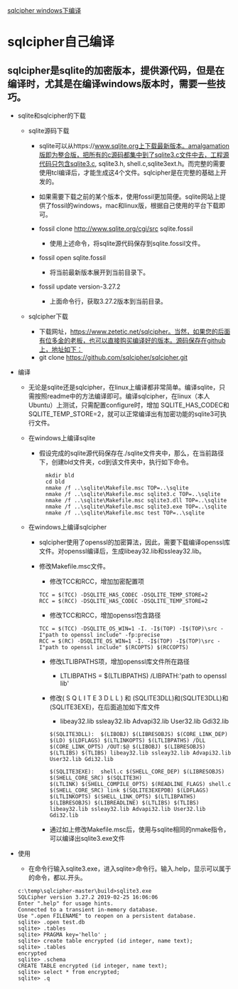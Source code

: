 [sqlcipher windows下编译](https://blog.csdn.net/harborian/article/details/89924346)


# sqlcipher自己编译
## sqlcipher是sqlite的加密版本，提供源代码，但是在编译时，尤其是在编译windows版本时，需要一些技巧。
- sqlite和sqlcipher的下载
  - sqlite源码下载
    - sqlite可以从https://www.sqlite.org上下载最新版本。amalgamation版即为整合版，把所有的c源码都集中到了sqlite3.c文件中去，工程源代码只包含sqlite3.c, sqlite3.h,     shell.c,sqlite3ext.h。而完整的需要使用tcl编译后，才能生成这4个文件。sqlcipher是在完整的基础上开发的。
    - 如果需要下载之前的某个版本，使用fossil更加简便。sqlite网站上提供了fossil的windows，mac和linux版，根据自己使用的平台下载即可。

    - fossil clone http://www.sqlite.org/cgi/src sqlite.fossil
      - 使用上述命令，将sqlite源代码保存到sqlite.fossil文件。

    - fossil open sqlite.fossil
      - 将当前最新版本展开到当前目录下。

    - fossil update version-3.27.2
      - 上面命令行，获取3.27.2版本到当前目录。

  - sqlcipher下载
    - 下载网址，https://www.zetetic.net/sqlcipher。当然，如果您的后面有位多金的老板，也可以直接购买编译好的版本。源码保存在github上，地址如下：
    - git clone https://github.com/sqlcipher/sqlcipher.git
   
- 编译
  - 无论是sqlite还是sqlcipher，在linux上编译都非常简单。编译sqlite，只需按照readme中的方法编译即可。编译sqlcipher，在linux（本人Ubuntu）上测试，只需配置configure时，增加  SQLITE_HAS_CODEC和SQLITE_TEMP_STORE=2，就可以正常编译出有加密功能的sqlite3可执行文件。

  - 在windows上编译sqlite
    - 假设完成的sqlite源代码保存在./sqlite文件夹中，那么，在当前路径下，创建bld文件夹，cd到该文件夹中，执行如下命令。
      ```
        mkdir bld
        cd bld
        nmake /f ..\sqlite\Makefile.msc TOP=..\sqlite
        nmake /f ..\sqlite\Makefile.msc sqlite3.c TOP=..\sqlite
        nmake /f ..\sqlite\Makefile.msc sqlite3.dll TOP=..\sqlite
        nmake /f ..\sqlite\Makefile.msc sqlite3.exe TOP=..\sqlite
        nmake /f ..\sqlite\Makefile.msc test TOP=..\sqlite
      ```
        
  - 在windows上编译sqlcipher
    - sqlcipher使用了openssl的加密算法，因此，需要下载编译openssl库文件。对openssl编译后，生成libeay32.lib和ssleay32.lib。
    - 修改Makefile.msc文件。

      - 修改TCC和RCC，增加加密配置项
      ```
      TCC = $(TCC) -DSQLITE_HAS_CODEC -DSQLITE_TEMP_STORE=2
      RCC = $(RCC) -DSQLITE_HAS_CODEC -DSQLITE_TEMP_STORE=2
      ```
      - 修改TCC和RCC，增加openssl包含路径
      ```
      TCC = $(TCC) -DSQLITE_OS_WIN=1 -I. -I$(TOP) -I$(TOP)\src -I"path to openssl include" -fp:precise
      RCC = $(RC) -DSQLITE_OS_WIN=1 -I. -I$(TOP) -I$(TOP)\src -I"path to openssl include" $(RCOPTS) $(RCCOPTS)
      ```
      - 修改LTLIBPATHS项，增加openssl库文件所在路径
        - LTLIBPATHS = $(LTLIBPATHS) /LIBPATH:'path to openssl lib'

      - 修改( S Q L I T E 3 D L L ) 和 (SQLITE3DLL)和(SQLITE3DLL)和(SQLITE3EXE)，在后面追加如下库文件
        - libeay32.lib ssleay32.lib Advapi32.lib User32.lib Gdi32.lib
        ```
        $(SQLITE3DLL):	$(LIBOBJ) $(LIBRESOBJS) $(CORE_LINK_DEP)
        $(LD) $(LDFLAGS) $(LTLINKOPTS) $(LTLIBPATHS) /DLL $(CORE_LINK_OPTS) /OUT:$@ $(LIBOBJ) $(LIBRESOBJS) $(LTLIBS) $(TLIBS) libeay32.lib ssleay32.lib Advapi32.lib User32.lib Gdi32.lib
        
        $(SQLITE3EXE):	shell.c $(SHELL_CORE_DEP) $(LIBRESOBJS) $(SHELL_CORE_SRC) $(SQLITE3H) 
        $(LTLINK) $(SHELL_COMPILE_OPTS) $(READLINE_FLAGS) shell.c $(SHELL_CORE_SRC) link $(SQLITE3EXEPDB) $(LDFLAGS) $(LTLINKOPTS) $(SHELL_LINK_OPTS) $(LTLIBPATHS) $(LIBRESOBJS) $(LIBREADLINE) $(LTLIBS) $(TLIBS) libeay32.lib ssleay32.lib Advapi32.lib User32.lib Gdi32.lib
        ```

      - 通过如上修改Makefile.msc后，使用与sqlite相同的nmake指令，可以编译出sqlite3.exe文件

- 使用
  - 在命令行输入sqlite3.exe，进入sqlite>命令行。输入.help，显示可以属于的命令，都以.开头。
  ```
  c:\temp\sqlcipher-master\build>sqlite3.exe
  SQLCipher version 3.27.2 2019-02-25 16:06:06
  Enter ".help" for usage hints.
  Connected to a transient in-memory database.
  Use ".open FILENAME" to reopen on a persistent database.
  sqlite> .open test.db
  sqlite> .tables
  sqlite> PRAGMA key='hello' ;
  sqlite> create table encrypted (id integer, name text);
  sqlite> .tables
  encrypted
  sqlite> .schema
  CREATE TABLE encrypted (id integer, name text);
  sqlite> select * from encrypted;
  sqlite> .q
  ```
